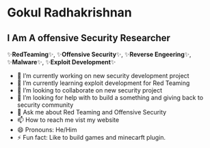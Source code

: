 # Gokul Radhakrishnan

## I Am A offensive Security Researcher 

✨**RedTeaming**✨,  ✨**Offensive Security**✨, ✨**Reverse Engeering**✨, ✨**Malware**✨, ✨**Exploit Development**✨

- 🔭 I’m currently working on new security development project 
- 🌱 I’m currently learning exploit development for Red Teaming
- 👯 I’m looking to collaborate on new security project 
- 🤔 I’m looking for help with to build a something and giving back to security community 
- 💬 Ask me about Red Teaming and Offensive Security
- 📫 How to reach me vist my website 
- 😄 Pronouns: He/Him
- ⚡ Fun fact: Like to build games and minecarft plugin.
